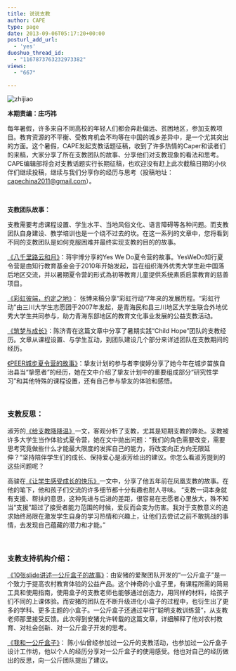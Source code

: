 ```yaml
---
title: 说说支教
author: CAPE
type: page
date: 2013-09-06T05:17:20+00:00
posturl_add_url:
  - 'yes'
duoshuo_thread_id:
  - "1167873763232973382"
views:
  - "667"

---
```

![zhijiao][1]

**本期责编：庄巧祎**

每年暑假，许多来自不同高校的年轻人们都会奔赴偏远、贫困地区，参加支教项目。教育资源的不平衡、受教育机会不均等在中国的城乡差异中，是一个尤其突出的方面。这个暑假，CAPE发起支教话题征稿，收到了许多热情的Caper和读者们的来稿，大家分享了所在支教团队的故事、分享他们对支教现象的看法和思考。CAPE编辑部将会对支教话题实行长期征稿，也欢迎没有赶上此次截稿日期的小伙伴们继续投稿，继续与我们分享你的经历与思考（投稿地址：capechina2011@gmail.com）。

&nbsp;

**支教团队故事：**

支教需要考虑课程设置、学生水平、当地风俗文化、语言障碍等各种问题。而支教团队自身建设、教学培训也是一个绕不过去的坎。在这一系列的文章中，您将看到不同的支教团队是如何克服困难并最终实现支教的目的的故事。

<a href="http://hicape.com/2013/09/summer-camp-in-anhui-tianzhu/" target="_blank">《八千里路云和月》</a>：蒋宇博分享的Yes We Do夏令营的故事。YesWeDo知行夏令营是由知行教育基金会于2010年开始发起，旨在组织海外优秀大学生赴中国落后地区交流，并以暑期夏令营的形式為初等教育儿童提供系统素质启蒙教育的慈善项目。

<a href="http://hicape.com/2013/09/rainbow-project/" target="_blank">《彩虹彼端，约定之地》</a>： 张博来稿分享“彩虹行动”7年来的发展历程。“彩虹行动”由三川大学生志愿团于2007年发起，是青海民和县三川地区大学生联合外地优秀大学生共同参与，助力青海东部地区的教育文化事业发展的公益支教活动。

<a href="http://hicape.com/2013/09/story-of-the-child-hope-team/" target="_blank">《筑梦与成长》</a>：陈济青在这篇文章中分享了暑期实践“Child Hope”团队的支教经历。文章从课程设置、与学生互动，到团队建设几个部分来详述团队在支教期间的经历。

<a href="http://hicape.com/2013/09/peer-summer-camp-in-hunan-chengbu/" target="_blank">《PEER城步夏令营的故事》</a>：挚友计划的参与者李俊婷分享了她今年在城步苗族自治县当“挚愿者”的经历，她在文中介绍了挚友计划中的重要组成部分“研究性学习”和其他特殊的课程设置，还有自己参与挚友的体验和感悟。

&nbsp;

### **支教反思：**

淑芳的<a href="http://hicape.com/2013/09/rethinking-the-education-supporting-in-remote-area/" target="_blank">《给支教降降温》</a>一文，客观分析了支教，尤其是短期支教的弊处。支教被许多大学生当作体验式夏令营，她在文中抛出问题：“我们的角色需要改变，需要思考究竟做些什么才能最大限度的发挥自己的能力，将改变向正方向无限延伸？”坚持陪伴学生们的成长、保持爱心是淑芳给出的建议。你怎么看淑芳提到的这些问题呢？

高骏在<a href="http://hicape.com/2013/09/feel-the-happiness-of-uncovering-the-potential/" target="_blank">《让学生感受成长的快乐》</a>一文中，分享了他五年前在凤凰支教的故事。在他的笔下，他和孩子们交流的许多细节都十分有趣也耐人寻味。 “支教一词本身就有支援、帮扶的意思，这种先进与后进的差距，很容易在志愿者心里放大，殊不知当“支援”超过了接受者能力范围的时候，爱反而会变为伤害。我对于支教意义的追求始终局限在激发学生自身的学习热情和兴趣上，让他们去尝试之前不敢挑战的事情，去发现自己蕴藏的潜力和才能。”

&nbsp;

### **支教支持机构介绍：**

<a href="http://hicape.com/2013/09/story-of-one-kilo-box-in-10-slides/" target="_blank">《10张slide讲述一公斤盒子的故事》</a>：由安猪的爱聚团队开发的“一公斤盒子”是一个致力于提高农村教育体验的公益产品。这个神奇的小盒子里，有课程所需的简易工具和使用指南，使用盒子的支教老师也能够通过创造力，用同样的材料，给孩子们不同的上课体验。而安猪的团队在不断升级进化小盒子的过程中，也衍生出了更多的学科、更多主题的小盒子。一公斤盒子还通过举行“聪明支教训练营”，从支教老师那里接受反馈。此次得到安猪允许转载的这篇文章，详细解释了他对农村教育、对社会创新、对一公斤盒子开发的思考。

<a href="http://hicape.com/2013/09/1kg-box-and-me/" target="_blank">《我和一公斤盒子》</a>： 陈小仙曾经参加过一公斤的支教活动，也参加过一公斤盒子设计工作坊，他以个人的经历分享对一公斤盒子的使用感受。他也对自己的经历做出的反思，向一公斤团队提出了建议。

 [1]: http://pic.yupoo.com/chenluaihr_v/D9jHJxJA/O2g7V.jpg